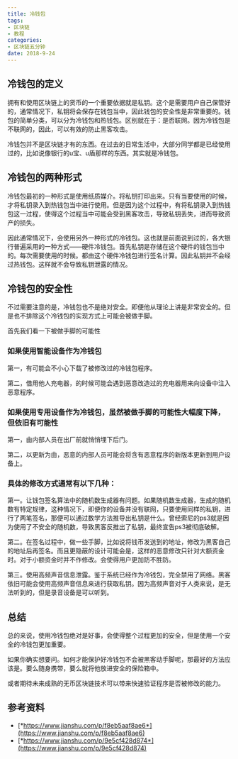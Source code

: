 ```yaml
---
title: 冷钱包
tags:
- 区块链
- 教程
categories:
- 区块链五分钟
date: 2018-9-24
---
```


## 冷钱包的定义

拥有和使用区块链上的货币的一个重要依据就是私钥。这个是需要用户自己保管好的，通常情况下，私钥将会保存在钱包当中，因此钱包的安全性是非常重要的。钱包的简单分类，可以分为冷钱包和热钱包。区别就在于：是否联网。因为冷钱包是不联网的，因此，可以有效的防止黑客攻击。

冷钱包并不是区块链才有的东西。在过去的日常生活中，大部分同学都是已经使用过的，比如说像银行的u宝、u盾那样的东西。其实就是冷钱包。

## 冷钱包的两种形式

冷钱包最初的一种形式是使用纸质媒介。将私钥打印出来。只有当要使用的时候，才将私钥录入到热钱包当中进行使用。但是因为这个过程中，有将私钥录入到热钱包这一过程，使得这个过程当中可能会受到黑客攻击，导致私钥丢失，进而导致资产的损失。

因此通常情况下，会使用另外一种形式的冷钱包。这也就是前面说到过的，各大银行普遍采用的一种方式——硬件冷钱包。首先私钥是存储在这个硬件的钱包当中的。每次需要使用的时候。都由这个硬件冷钱包进行签名计算。因此私钥并不会经过热钱包。这样就不会导致私钥泄露的情况。

## 冷钱包的安全性 

不过需要注意的是，冷钱包也不是绝对安全。即便他从理论上讲是非常安全的。但是也不排除这个冷钱包的实现方式上可能会被做手脚。

首先我们看一下被做手脚的可能性

### 如果使用智能设备作为冷钱包

第一，有可能会不小心下载了被修改过的冷钱包程序。

第二，借用他人充电器，的时候可能会遇到恶意改造过的充电器用来向设备中注入恶意程序。

### 如果使用专用设备作为冷钱包，虽然被做手脚的可能性大幅度下降，但依旧有可能性

第一，由内部人员在出厂前就悄悄埋下后门。

第二，以更新为由，恶意的内部人员可能会将含有恶意程序的新版本更新到用户设备上。

### 具体的修改方式通常有以下几种：

第一。让钱包签名算法中的随机数生成器有问题。如果随机数生成器，生成的随机数有特定规律，这种情况下，即便你的设备并没有联网，只要使用同样的私钥，进行了两笔签名，那便可以通过数学方法推导出私钥是什么。曾经索尼的ps3就是因为使用了不安全的随机数，导致黑客反推出了私钥，最终宣告ps3被彻底破解。

第二。在签名过程中，做一些手脚，比如说将钱币发送到的地址，修改为黑客自己的地址后再签名。而且更隐蔽的设计可能会是，这样的恶意修改只针对大额资金时。对于小额资金时并不作修改。会使得用户更加防不胜防。

第三。使用高频声音信息泄露。鉴于系统已经作为冷钱包，完全禁用了网络。黑客依旧可能会使用高频声音信息来进行获取私钥。因为高频声音对于人类来说，是无法听到的，但是录音设备是可以听到。

## 总结

总的来说，使用冷钱包绝对是好事，会使得整个过程更加的安全，但是使用一个安全的冷钱包更加重要。

如果你确实想要问。如何才能保护好冷钱包不会被黑客动手脚呢，那最好的方法应该是。要么随身携带，要么就将他放进安全的保险箱中。

或者期待未来成熟的无币区块链技术可以带来快速验证程序是否被修改的能力。

## 参考资料

* [*https://www.jianshu.com/p/f8eb5aaf8ae6*](https://www.jianshu.com/p/f8eb5aaf8ae6)
* [*https://www.jianshu.com/p/9e5cf428d874*](https://www.jianshu.com/p/9e5cf428d874)
